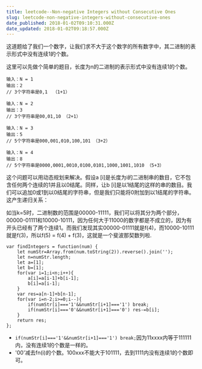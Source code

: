 ```yaml
---
title: leetcode--Non-negative Integers without Consecutive Ones
slug: leetcode-non-negative-integers-without-consecutive-ones
date_published: 2018-01-02T09:10:31.000Z
date_updated: 2018-01-02T09:18:57.000Z
---
```


这道题给了我们一个数字，让我们求不大于这个数字的所有数字中，其二进制的表示形式中没有连续1的个数。

这里可以先做个简单的题目，长度为n的二进制的表示形式中没有连续1的个数。

    输入：N = 1
    输出：2
    // 3个字符串是0,1  （1+1）
    
    输入：N = 2
    输出：3
    // 3个字符串是00,01,10 （2+1）
    
    输入：N = 3
    输出：5
    // 5个字符串是000,001,010,100,101 （3+2）
    
    输入：N = 4
    输出：8
    // 5个字符串是0000,0001,0010,0100,0101,1000,1001,1010 （5+3）
    

这个问题可以用动态规划来解决。假设a [i]是长度为i的二进制串的数目，它不包含任何两个连续的1并且以0结尾。同样，让b [i]是以1结尾的这样的串的数目。我们可以追加0或1到以0结尾的字符串，但是我们只能将0附加到以1结尾的字符串。这产生递归关系：

如当k=5时，二进制数的范围是00000-11111，我们可以将其分为两个部分，00000-01111和10000-10111，因为任何大于11000的数字都是不成立的，因为有开头已经有了两个连续1。而我们发现其实00000-01111就是f(4)，而10000-10111就是f(3)，所以f(5) = f(4) + f(3)，这就是一个斐波那契数列啦.

    var findIntegers = function(num) {
        let numStr=Array.from(num.toString(2)).reverse().join('');
        let n=numStr.length;
        let a=[1];
        let b=[1];
        for(var i=1;i<n;i++){
            a[i]=a[i-1]+b[i-1];
            b[i]=a[i-1];
        }
        var res=a[n-1]+b[n-1];
        for(var i=n-2;i>=0;i--){
            if(numStr[i]==='1'&&numStr[i+1]==='1') break;
            if(numStr[i]==='0'&&numStr[i+1]==='0') res-=b[i];
        }
        return res;
    };
    

- `if(numStr[i]==='1'&&numStr[i+1]==='1') break;`因为11xxxx内等于111111内，没有连续1的个数是一样的。
- '00'减去fn(i)的个数。100xxx不能大于101111，去到1111内没有连续1的个数即可。
